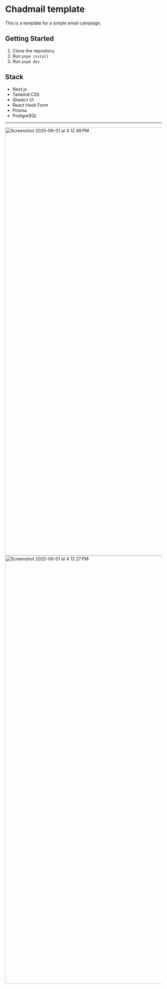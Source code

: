 # Chadmail template

This is a template for a simple email campaign.

## Getting Started

1. Clone the repository
2. Run `pnpm install`
3. Run `pnpm dev`

## Stack

- Next.js
- Tailwind CSS
- Shadcn UI
- React Hook Form
- Prisma
- PostgreSQL

---

<img width="1373" alt="Screenshot 2025-06-01 at 4 12 49 PM" src="https://github.com/user-attachments/assets/37f4a399-21e2-4d01-a38d-9069b1a76ff6" />
<img width="1373" alt="Screenshot 2025-06-01 at 4 12 27 PM" src="https://github.com/user-attachments/assets/ac9b25d0-42b1-48d5-a050-361edecc9bbe" />
